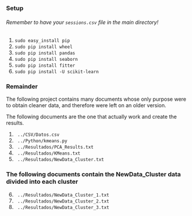 ### Setup
###### Remember to have your ``` sessions.csv ``` file in the main directory!

1. ``` sudo easy_install pip ```
2. ``` sudo pip install wheel ```
3. ``` sudo pip install pandas ```
3. ``` sudo pip install seaborn ```
3. ``` sudo pip install fitter ```
4. ``` sudo pip install -U scikit-learn ```

### Remainder
The following project contains many documents whose only purpose were to obtain cleaner data, and therefore were left on an older version.

The following documents are the one that actually work and create the results.

1. ``` ../CSV/Datos.csv```
2. ``` ../Python/kmeans.py```
3. ``` ../Resultados/PCA_Results.txt```
4. ``` ../Resultados/KMeans.txt```
5. ``` ../Resultados/NewData_Cluster.txt```
### The following documents contain the NewData_Cluster data divided into each cluster
6. ``` ../Resultados/NewData_Cluster_1.txt```
7. ``` ../Resultados/NewData_Cluster_2.txt```
8. ``` ../Resultados/NewData_Cluster_3.txt```
